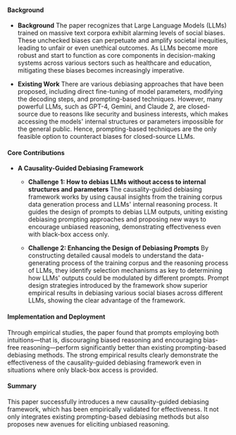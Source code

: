 #### Background
- **Background**
  The paper recognizes that Large Language Models (LLMs) trained on massive text corpora exhibit alarming levels of social biases. These unchecked biases can perpetuate and amplify societal inequities, leading to unfair or even unethical outcomes. As LLMs become more robust and start to function as core components in decision-making systems across various sectors such as healthcare and education, mitigating these biases becomes increasingly imperative.

- **Existing Work**
    There are various debiasing approaches that have been proposed, including direct fine-tuning of model parameters, modifying the decoding steps, and prompting-based techniques. However, many powerful LLMs, such as GPT-4, Gemini, and Claude 2, are closed-source due to reasons like security and business interests, which makes accessing the models' internal structures or parameters impossible for the general public. Hence, prompting-based techniques are the only feasible option to counteract biases for closed-source LLMs.

#### Core Contributions
  - **A Causality-Guided Debiasing Framework**
    - **Challenge 1: How to debias LLMs without access to internal structures and parameters**
      The causality-guided debiasing framework works by using causal insights from the training corpus data generation process and LLMs' internal reasoning process. It guides the design of prompts to debias LLM outputs, uniting existing debiasing prompting approaches and proposing new ways to encourage unbiased reasoning, demonstrating effectiveness even with black-box access only.

    - **Challenge 2: Enhancing the Design of Debiasing Prompts**
      By constructing detailed causal models to understand the data-generating process of the training corpus and the reasoning process of LLMs, they identify selection mechanisms as key to determining how LLMs' outputs could be modulated by different prompts. Prompt design strategies introduced by the framework show superior empirical results in debiasing various social biases across different LLMs, showing the clear advantage of the framework.

#### Implementation and Deployment
Through empirical studies, the paper found that prompts employing both intuitions—that is, discouraging biased reasoning and encouraging bias-free reasoning—perform significantly better than existing prompting-based debiasing methods. The strong empirical results clearly demonstrate the effectiveness of the causality-guided debiasing framework even in situations where only black-box access is provided.

#### Summary
This paper successfully introduces a new causality-guided debiasing framework, which has been empirically validated for effectiveness. It not only integrates existing prompting-based debiasing methods but also proposes new avenues for eliciting unbiased reasoning.